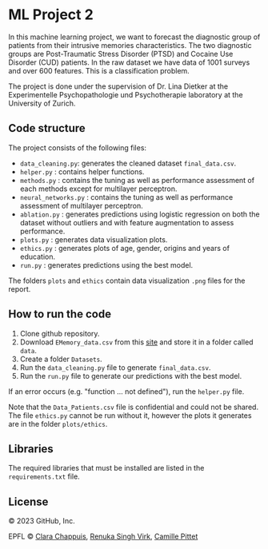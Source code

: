 # ML Project 2
In this machine learning project, we want to forecast the diagnostic group of patients from their intrusive memories characteristics. 
The two diagnostic groups are Post-Traumatic Stress Disorder (PTSD) and Cocaine Use Disorder (CUD) patients. 
In the raw dataset we have data of 1001 surveys and over 600 features. 
This is a classification problem. 


The project is done under the supervision of Dr. Lina Dietker at the Experimentelle Psychopathologie und Psychotherapie laboratory at the University of Zurich.


## Code structure
The project consists of the following files:
- `data_cleaning.py`: generates the cleaned dataset `final_data.csv`.
- `helper.py` : contains helper functions.
- `methods.py` : contains the tuning as well as performance assessment of each methods except for multilayer perceptron.
- `neural_networks.py` : contains the tuning as well as performance assessment of multilayer perceptron. 
- `ablation.py` : generates predictions using logistic regression on both the dataset without outliers and with feature augmentation to assess performance.
- `plots.py` : generates data visualization plots.
- `ethics.py` : generates plots of age, gender, origins and years of education.
- `run.py` : generates predictions using the best model.

  
The folders `plots` and `ethics` contain data visualization `.png` files for the report.


## How to run the code 
1. Clone github repository.
2. Download `EMemory_data.csv` from this [site](https://filesender.switch.ch/filesender2/?s=download&token=59c86fac-3ab3-46c7-9c44-7a6b2a3d6f3c) and store it in a folder called `data`.
3. Create a folder `Datasets`.
4. Run the `data_cleaning.py` file to generate `final_data.csv`.   
5. Run the `run.py` file to generate our predictions with the best model.  

If an error occurs (e.g. "function ... not defined"), run the `helper.py` file.


Note that the `Data_Patients.csv` file is confidential and could not be shared. The file `ethics.py` cannot be run without it, however the plots it generates are in the folder `plots/ethics`.

## Libraries
The required libraries that must be installed are listed in the `requirements.txt` file. 

## License
© 2023 GitHub, Inc.


EPFL © [Clara Chappuis](https://github.com/clarachappuis), [Renuka Singh Virk](https://github.com/renukasinghvirk), [Camille Pittet](https://github.com/camicc)

